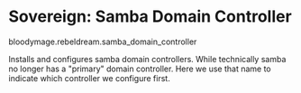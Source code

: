 Sovereign: Samba Domain Controller
==================================

bloodymage.rebeldream.samba_domain_controller

Installs and configures samba domain controllers.  While technically samba no longer has a "primary" domain controller.  Here we use that name to indicate which controller we configure first.
